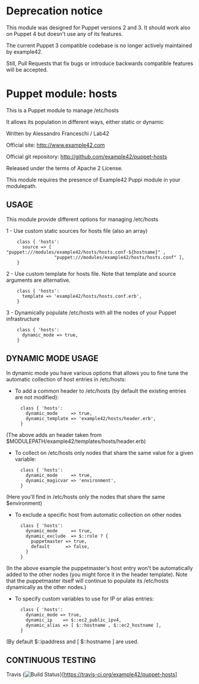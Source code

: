 # Deprecation notice

This module was designed for Puppet versions 2 and 3. It should work also on Puppet 4 but doesn't use any of its features.

The current Puppet 3 compatible codebase is no longer actively maintained by example42.

Still, Pull Requests that fix bugs or introduce backwards compatible features will be accepted.


# Puppet module: hosts

This is a Puppet module to manage /etc/hosts

It allows its population in different ways, either static or dynamic

Written by Alessandro Franceschi / Lab42

Official site: http://www.example42.com

Official git repository: http://github.com/example42/puppet-hosts

Released under the terms of Apache 2 License.

This module requires the presence of Example42 Puppi module in your modulepath.


## USAGE

This module provide different options for managing /etc/hosts

1 -  Use custom static sources for hosts file (also an array)

        class { 'hosts':
          source => [ "puppet:///modules/example42/hosts/hosts.conf-${hostname}" ,
                      "puppet:///modules/example42/hosts/hosts.conf" ], 
        }


2 - Use custom template for hosts file. Note that template and source arguments are alternative. 

        class { 'hosts':
          template => 'example42/hosts/hosts.conf.erb',
        }

3 - Dynamically populate /etc/hosts with all the nodes of your Puppet infrastructure

        class { 'hosts':
          dynamic_mode => true,
        }


## DYNAMIC MODE USAGE

In dynamic mode you have various options that allows you to fine tune the automatic
collection of host entries in /etc/hosts:

* To add a common header to /etc/hosts (by default the existing entries are not modified):

        class { 'hosts':
          dynamic_mode     => true,
          dynamic_template => 'example42/hosts/header.erb',
        }

(The above adds an header taken from $MODULEPATH/example42/templates/hosts/header.erb)

* To collect on /etc/hosts only nodes that share the same value for a given variable:

        class { 'hosts':
          dynamic_mode     => true,
          dynamic_magicvar => 'environment',
        }

(Here you'll find in /etc/hosts only the nodes that share the same $environment)

* To exclude a specific host from automatic collection on other nodes

        class { 'hosts':
          dynamic_mode     => true,
          dynamic_exclude  => $::role ? {
            puppetmaster => true,
            default      => false,
          }
        }

(In the above example the puppetmaster's host entry won't be automatically added to the other nodes (you might force it in the header template). Note that the puppetmaster
itself will continue to populate its /etc/hosts dynamically as the other nodes.)

* To specify custom variables to use for IP or alias entries:

        class { 'hosts':
          dynamic_mode => true,
          dynamic_ip    => $::ec2_public_ipv4,
          dynamic_alias => [ $::hostname , $::ec2_hostname ],
        }

(By default $::ipaddress and [ $::hostname ] are used.


## CONTINUOUS TESTING

Travis {<img src="https://travis-ci.org/example42/puppet-hosts.png?branch=master" alt="Build Status" />}[https://travis-ci.org/example42/puppet-hosts]
